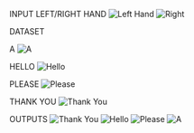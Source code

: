 INPUT LEFT/RIGHT HAND
![Left Hand](https://github.com/user-attachments/assets/f26c456e-2fd4-4a1c-accc-5ca2971f11b0)
![Right](https://github.com/user-attachments/assets/5bc2d57f-aaa8-4640-aace-04e95e1c18cb)

DATASET

A
![A](https://github.com/user-attachments/assets/2b193dad-04cd-4fc9-8b82-82c4df7c2866)

HELLO
![Hello](https://github.com/user-attachments/assets/1560ad8d-e83b-4cae-accd-463a4e5ea954)

PLEASE
![Please](https://github.com/user-attachments/assets/2e4a408a-1c87-4481-b897-ff621f03b9f0)

THANK YOU
![Thank You](https://github.com/user-attachments/assets/1fd5a613-62df-4023-8178-a45975f1de34)

OUTPUTS
![Thank You](https://github.com/user-attachments/assets/e887e0d9-993c-4971-8465-2a26572286e2)
![Hello](https://github.com/user-attachments/assets/2c8e0c3f-4442-447c-9a25-b687b739d9db)
![Please](https://github.com/user-attachments/assets/e4be7f7d-c142-43fe-84de-896a99858d36)
![A](https://github.com/user-attachments/assets/688f4746-0d3b-4e27-8f81-31c2f11556f0)






